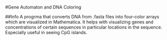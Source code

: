 #Gene Automaton and DNA Coloring

##Info
A progrma that converts DNA from .fasta files into four-color arrays which are visualized in Mathematica. It helps with visualizing genes and concentrations of certain sequences in particular locations in the sequence. Especially useful in seeing CpG islands.
